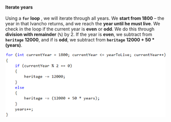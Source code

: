 #### Iterate years


Using a **`for` loop** , we will iterate through all years. We **start from 1800** – the year in that Ivancho returns, and we reach the **year until he must live**. We check in the loop if the current year is **even** or **odd**. We do this through **division with remainder** (**`%`**) by 2. If the year is **even**, we subtract from **`heritage`** **12000**, and if is **odd**, we subtract from **`heritage`** **12000 + 50 * (years)**.

![](/assets/chapter-5-2-images/03.Back-to-the-past-02.png)
